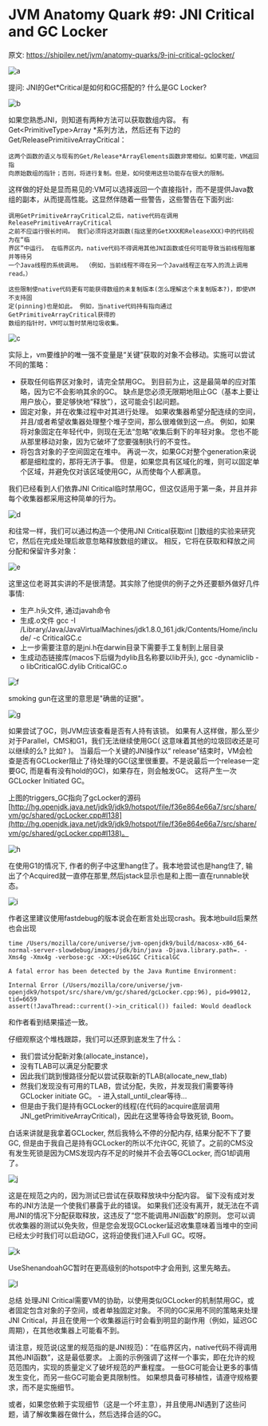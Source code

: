 # JVM Anatomy Quark #9: JNI Critical and GC Locker

原文: https://shipilev.net/jvm/anatomy-quarks/9-jni-critical-gclocker/


![a](http://mailshark.nos-jd.163yun.com/document/static/6794A5F928D9B214EB9601DD7ED12010.png)

提问: JNI的Get\*Critical是如何和GC搭配的? 什么是GC Locker?

![b](http://mailshark.nos-jd.163yun.com/document/static/647B4495D42B63305A1E02E4C0FFC8CB.png)

如果您熟悉JNI，则知道有两种方法可以获取数组内容。 有Get\<PrimitiveType\>Array *系列方法，然后还有下边的Get/ReleasePrimitiiveArrayCritical：

	这两个函数的语义与现有的Get/Release*ArrayElements函数非常相似。如果可能，VM返回指
	向原始数组的指针；否则，将进行复制。但是，如何使用这些功能存在很大的限制。

这样做的好处是显而易见的:VM可以选择返回一个直接指针，而不是提供Java数组的副本，从而提高性能。这显然伴随着一些警告，这些警告在下面列出:

	调用GetPrimitiveArrayCritical之后，native代码在调用ReleasePrimitiveArrayCritical
	之前不应运行很长时间。 我们必须将这对函数(指这里的GetXXX和ReleaseXXX)中的代码视为在“临
	界区”中运行。 在临界区内，native代码不得调用其他JNI函数或任何可能导致当前线程阻塞并等待另
	一个Java线程的系统调用。 （例如，当前线程不得在另一个Java线程正在写入的流上调用read。）

	这些限制使native代码更有可能获得数组的未复制版本(怎么理解这个未复制版本?)，即使VM不支持固
	定(pinning)也是如此。 例如，当native代码持有指向通过GetPrimitiveArrayCritical获得的
	数组的指针时，VM可以暂时禁用垃圾收集。

![c](http://mailshark.nos-jd.163yun.com/document/static/DA9C4A117154B1B422C99285BF7E0AFF.png)

实际上，vm要维护的唯一强不变量是“关键”获取的对象不会移动。实施可以尝试不同的策略：

- 获取任何临界区对象时，请完全禁用GC。 到目前为止，这是最简单的应对策略，因为它不会影响其余的GC。 缺点是您必须无限期地阻止GC（基本上要让用户放心，要足够快地“释放”），这可能会引起问题。
- 固定对象，并在收集过程中对其进行处理。 如果收集器希望分配连续的空间，并且/或者希望收集器处理整个堆子空间，那么很难做到这一点。 例如，如果将对象固定在年轻代中，则现在无法“忽略”收集后剩下的年轻对象。 您也不能从那里移动对象，因为它破坏了您要强制执行的不变性。
- 将包含对象的子空间固定在堆中。 再说一次，如果GC对整个generation来说都是细粒度的，那将无济于事。 但是，如果您具有区域化的堆，则可以固定单个区域，并避免仅对该区域使用GC，从而使每个人都满意。

我们已经看到人们依靠JNI Critical临时禁用GC，但这仅适用于第一条，并且并非每个收集器都采用这种简单的行为。

![d](http://mailshark.nos-jd.163yun.com/document/static/411A9C75E64B19F1C6AB31135D25C076.png)

和往常一样，我们可以通过构造一个使用JNI Critical获取int []数组的实验来研究它，然后在完成处理后故意忽略释放数组的建议。 相反，它将在获取和释放之间分配和保留许多对象：

![e](http://mailshark.nos-jd.163yun.com/document/static/82EA4EDB8C57E54832BBE4797389BF8D.png)

这里这位老哥其实讲的不是很清楚。其实除了他提供的例子之外还要额外做好几件事情:

- 生产.h头文件, 通过javah命令
- 生成.o文件
	    gcc -I /Library/Java/JavaVirtualMachines/jdk1.8.0_161.jdk/Contents/Home/include/ -c CriticalGC.c
- 上一步需要注意的是jni.h在darwin目录下需要手工复制到上层目录
- 生成动态链接库(macos下后缀为dylib且名称要以lib开头), gcc -dynamiclib -o libCriticalGC.dylib CriticalGC.o

![f](http://mailshark.nos-jd.163yun.com/document/static/EA4BEBFC7D91288435A4D286F77B10FB.png)

 smoking gun在这里的意思是"确凿的证据"。

![g](http://mailshark.nos-jd.163yun.com/document/static/98AB642DAEFE7EA2A542CE9C05CFFE82.png)

如果尝试了GC，则JVM应该查看是否有人持有该锁。 如果有人这样做，那么至少对于Parallel，CMS和G1，我们无法继续使用GC( 这意味着其他的垃圾回收还是可以继续的么? 比如? )。 当最后一个关键的JNI操作以“ release”结束时，VM会检查是否有GCLocker阻止了待处理的GC(这里很重要。不是说最后一个release一定要GC, 而是看有没有hold的GC)，如果存在，则会触发GC。 这将产生一次GCLocker Initiated GC。

上图的triggers_GC指向了gcLocker的源码[http://hg.openjdk.java.net/jdk9/jdk9/hotspot/file/f36e864e66a7/src/share/vm/gc/shared/gcLocker.cpp#l138](http://hg.openjdk.java.net/jdk9/jdk9/hotspot/file/f36e864e66a7/src/share/vm/gc/shared/gcLocker.cpp#l138)。

![h](http://mailshark.nos-jd.163yun.com/document/static/33792304DC1F285285DCFD66663E3C6F.png)

在使用G1的情况下, 作者的例子中这里hang住了。我本地尝试也是hang住了, 输出了个Acquired就一直停在那里,然后jstack显示也是和上图一直在runnable状态。

![i](http://mailshark.nos-jd.163yun.com/document/static/760BC0C9593EA6A6313EF8117A16B525.png)

作者这里建议使用fastdebug的版本说会在断言处出现crash。我本地build后果然也会出现

    time /Users/mozilla/core/universe/jvm-openjdk9/build/macosx-x86_64-normal-server-slowdebug/images/jdk/bin/java -Djava.library.path=. -Xms4g -Xmx4g -verbose:gc -XX:+UseG1GC CriticalGC

	A fatal error has been detected by the Java Runtime Environment:

	Internal Error (/Users/mozilla/core/universe/jvm-openjdk9/hotspot/src/share/vm/gc/shared/gcLocker.cpp:96), pid=99012, tid=6659
	assert(!JavaThread::current()->in_critical()) failed: Would deadlock

和作者看到结果描述一致。

仔细观察这个堆栈跟踪，我们可以还原到底发生了什么：

- 我们尝试分配新对象(allocate_instance)，
- 没有TLAB可以满足分配要求
- 因此我们跳到慢路径分配以尝试获取新的TLAB(allocate_new_tlab)
- 然我们发现没有可用的TLAB，尝试分配，失败，并发现我们需要等待GCLocker initiate GC。 - 进入stall_until_clear等待…
- 但是由于我们是持有GCLocker的线程(在代码的acquire底层调用JNI_getPrimitiveArrayCritical)，因此在这里等待会导致死锁, Boom。

白话来讲就是我拿着GCLocker, 然后我特么不停的分配内存, 结果分配不下了要GC, 但是由于我自己是持有GCLocker的所以不允许GC, 死锁了。之前的CMS没有发生死锁是因为CMS发现内存不足的时候并不会去等GCLocker, 而G1却调用了。

![j](http://mailshark.nos-jd.163yun.com/document/static/5BD9C6C5DE57821FE5CB367DD4122E6A.png)

这是在规范之内的，因为测试已尝试在获取释放块中分配内容。 留下没有成对发布的JNI方法是一个使我们暴露于此的错误。 如果我们还没有离开，就无法在不调用JNI的情况下分配获取释放，这违反了“您不能调用JNI函数”的原则。
您可以调优收集器的测试以免失败，但是您会发现GCLocker延迟收集意味着当堆中的空间已经太少时我们可以启动GC，这将迫使我们进入Full GC。哎呀。

![k](http://mailshark.nos-jd.163yun.com/document/static/40FCA2B66E000A1D20530563380C4249.png)

UseShenandoahGC暂时在更高级别的hotspot中才会用到, 这里先略去。

![l](http://mailshark.nos-jd.163yun.com/document/static/F45DC8517170284D204734542D7DB1BE.png)

总结
处理JNI Critical需要VM的协助，以使用类似GCLocker的机制禁用GC，或者固定包含对象的子空间，或者单独固定对象。 不同的GC采用不同的策略来处理JNI Critical，并且在使用一个收集器运行时会看到明显的副作用（例如，延迟GC周期），在其他收集器上可能看不到。

请注意，规范说(这里的规范指的是JNI规范)：“在临界区内，native代码不得调用其他JNI函数”，这是最低要求。 上面的示例强调了这样一个事实，即在允许的规范范围内，实现的质量定义了破坏规范的严重程度。 一些GC可能会让更多的事情发生变化，而另一些GC可能会更具限制性。 如果想具备可移植性，请遵守规格要求，而不是实施细节。

或者，如果您依赖于实现细节（这是一个坏主意），并且使用JNI遇到了这些问题，请了解收集器在做什么，然后选择合适的GC。